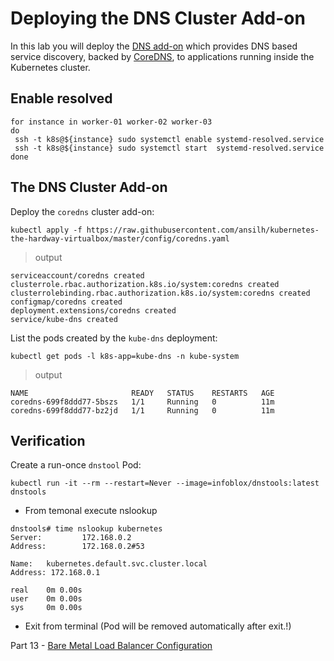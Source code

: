 # Deploying the DNS Cluster Add-on

In this lab you will deploy the [DNS add-on](https://kubernetes.io/docs/concepts/services-networking/dns-pod-service/) which provides DNS based service discovery, backed by [CoreDNS](https://coredns.io/), to applications running inside the Kubernetes cluster.

## Enable resolved 
```
for instance in worker-01 worker-02 worker-03
do 
 ssh -t k8s@${instance} sudo systemctl enable systemd-resolved.service
 ssh -t k8s@${instance} sudo systemctl start  systemd-resolved.service
done
```
## The DNS Cluster Add-on

Deploy the `coredns` cluster add-on:

```
kubectl apply -f https://raw.githubusercontent.com/ansilh/kubernetes-the-hardway-virtualbox/master/config/coredns.yaml
```

> output

```
serviceaccount/coredns created
clusterrole.rbac.authorization.k8s.io/system:coredns created
clusterrolebinding.rbac.authorization.k8s.io/system:coredns created
configmap/coredns created
deployment.extensions/coredns created
service/kube-dns created
```

List the pods created by the `kube-dns` deployment:

```
kubectl get pods -l k8s-app=kube-dns -n kube-system
```

> output

```
NAME                       READY   STATUS    RESTARTS   AGE
coredns-699f8ddd77-5bszs   1/1     Running   0          11m
coredns-699f8ddd77-bz2jd   1/1     Running   0          11m
```

## Verification

Create a run-once `dnstool` Pod:

```
kubectl run -it --rm --restart=Never --image=infoblox/dnstools:latest dnstools
```
- From temonal execute nslookup
```
dnstools# time nslookup kubernetes
Server:         172.168.0.2
Address:        172.168.0.2#53

Name:   kubernetes.default.svc.cluster.local
Address: 172.168.0.1

real    0m 0.00s
user    0m 0.00s
sys     0m 0.00s
```
- Exit from terminal (Pod will be removed automatically after exit.!)

Part 13 - [Bare Metal Load Balancer Configuration](13.Load-Balancer.md)
